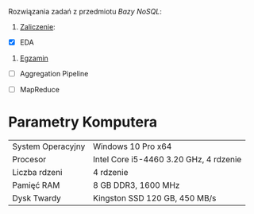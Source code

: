 Rozwiązania zadań z przedmiotu *Bazy NoSQL*:

1. [Zaliczenie](https://github.com/Oski91/no_sql/blob/master/Zadanie1.md):
 - [X] EDA
1. [Egzamin]()
 - [ ] Aggregation Pipeline
 - [ ] MapReduce





# Parametry Komputera 

|                      |                                            |
|----------------------|--------------------------------------------|
|System Operacyjny     | Windows 10 Pro x64                         |
|Procesor              | Intel Core i5-4460 3.20 GHz, 4 rdzenie     |
|Liczba rdzeni         | 4 rdzenie                                  |
|Pamięć RAM            | 8 GB DDR3, 1600 MHz                        |
|Dysk Twardy           | Kingston SSD 120 GB,  450 MB/s             |

